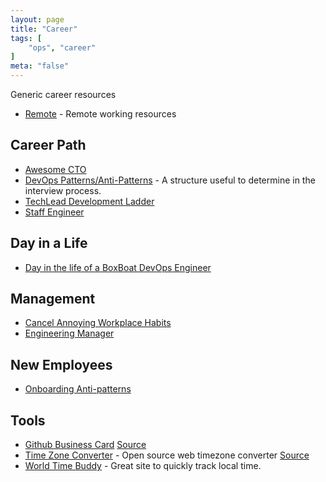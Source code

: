 ```yaml
---
layout: page
title: "Career"
tags: [
    "ops", "career"
]
meta: "false"
---
```

Generic career resources

- [Remote](/info/remote) - Remote working resources

## Career Path

- [Awesome CTO](https://github.com/kuchin/awesome-cto)
- [DevOps Patterns/Anti-Patterns](https://web.devopstopologies.com/index.html) - A structure useful to determine in the interview process.
- [TechLead Development Ladder](https://github.com/jorgef/engineeringladders/blob/master/TechLead.md)
- [Staff Engineer](https://staffeng.com/)

## Day in a Life

- [Day in the life of a BoxBoat DevOps Engineer](/info/day-in-the-life-boxboat-devops-eng/)

## Management

- [Cancel Annoying Workplace Habits](https://www.forbes.com/sites/lisabodell/2023/06/27/lets-cancel-annoying-workplace-rules/?sh=7a5f67f6503c)
- [Engineering Manager](https://github.com/ryanburgess/engineer-manager)

## New Employees

- [Onboarding Anti-patterns](https://www.dcaulfield.com/onboarding-antipatterns)

## Tools

- [Github Business Card](https://crd.so/) [Source](https://github.com/scastiel/github-business-card)
- [Time Zone Converter](https://mlocati.github.io/timezone-converter/) - Open source web timezone converter [Source](https://github.com/mlocati/timezone-converter)
- [World Time Buddy](https://www.worldtimebuddy.com/) - Great site to quickly track local time. 


